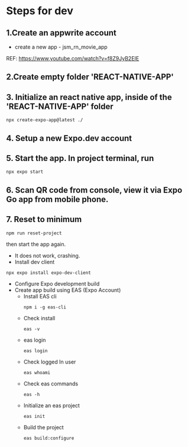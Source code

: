 # Steps for dev

## 1.Create an appwrite account

- create a new app - jsm_rn_movie_app

REF: https://www.youtube.com/watch?v=f8Z9JyB2EIE

## 2.Create empty folder 'REACT-NATIVE-APP'

## 3. Initialize an react native app, inside of the 'REACT-NATIVE-APP' folder

`npx create-expo-app@latest ./`

## 4. Setup a new Expo.dev account

## 5. Start the app. In project terminal, run

```
npx expo start
```

## 6. Scan QR code from console, view it via Expo Go app from mobile phone.

## 7. Reset to minimum

```
npm run reset-project
```

then start the app again.
- It does not work, crashing.
- Install dev client
```
npx expo install expo-dev-client
```
- Configure Expo development build
- Create app build using EAS (Expo Account)
    - Install EAS cli
        ```
        npm i -g eas-cli
        ```
    - Check install
        ```
        eas -v
        ```
    - eas login
        ```
        eas login
        ```
    - Check logged In user
        ```
        eas whoami
        ```
    - Check eas commands
        ```
        eas -h
        ```
    - Initialize an eas project
        ```
        eas init
        ```
    - Build the project
        ```
        eas build:configure
        ```
    




